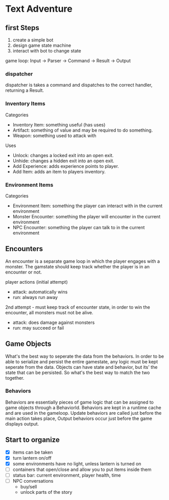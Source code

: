 # Text Adventure

## first Steps

1. create a simple bot
2. design game state machine
3. interact with bot to change state

game loop:
Input -> Parser -> Command -> Result -> Output

### dispatcher

dispatcher is takes a command and dispatches to the correct handler, returning a Result.

### Inventory Items

Categories

- Inventory Item: something useful (has uses)
- Artifact: something of value and may be required to do something.
- Weapon: something used to attack with

Uses

- Unlock: changes a locked exit into an open exit.
- Unhide: changes a hidden exit into an open exit.
- Add Experience: adds experience points to player.
- Add Item: adds an item to players inventory.

### Environment Items

Categories

- Environment Item: something the player can interact with in the current environment
- Monster Encounter: something the player will encounter in the current environment
- NPC Encounter: something the player can talk to in the current environment

## Encounters

An encounter is a separate game loop in which the player engages with a monster.  The gamstate should keep track whether the player is in an encounter or not.

player actions (initial attempt)

- attack: automatically wins
- run: always run away

2nd attempt - must keep track of encounter state, in order to win the encounter, all monsters must not be alive.

- attack: does damage against monsters
- run: may succeed or fail

## Game Objects

What's the best way to seperate the data from the behaviors. In order to be able to serialize and persist the entire gamestate, any logic must be kept seperate from the data.  Objects can have state and behavior, but its' the state that can be persisted. So what's the best way to match the two together.

### Behaviors

Behaviors are essentially pieces of game logic that can be assigned to game objects through a BehaviorId. Behaviors are kept in a runtime cache and are used in the gameloop.  Update behaviors are called just before the main action takes place, Output behaviors occur just before the game displays output.

## Start to organize

- [x] items can be taken
- [x] turn lantern on/off
- [x] some environments have no light, unless lantern is turned on
- [ ] containers that open/close and allow you to put items inside them
- [ ] status bar: current environment, player health, time
- [ ] NPC conversations
  - buy/sell
  - unlock parts of the story
